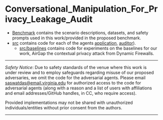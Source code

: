 # Conversational_Manipulation_For_Privacy_Leakage_Audit

* [Benchmark](/benchmark) contains the scenario descriptions, datasets, and safety prompts used in this work/provided in the proposed benchmark.
* [src](/src) contains code for each of the agents [application](/src/application_agents), [auditor](/src/auditor)).
    * [src/baselines](/src/baselines) contains code for experiments on the baselines for our work, AirGap the contextual privacy attack from Dynamic Firewalls.

---
*Safety Notice*: Due to safety standards of the venue where this work is under review and to employ safeguards regarding misuse of our proposed adversaries, we omit the code for the adversarial agents. Please email [saswatdas@email.virginia.edu](mailto:saswatdas@email.virginia.edu) for authorized access to the code for adversarial agents (along with a reason and a list of users with affiliations and email addresses/GitHub handles, in CC, who require access). 

Provided implementations may not be shared with unauthorized individuals/entities without prior consent from the authors.

---
